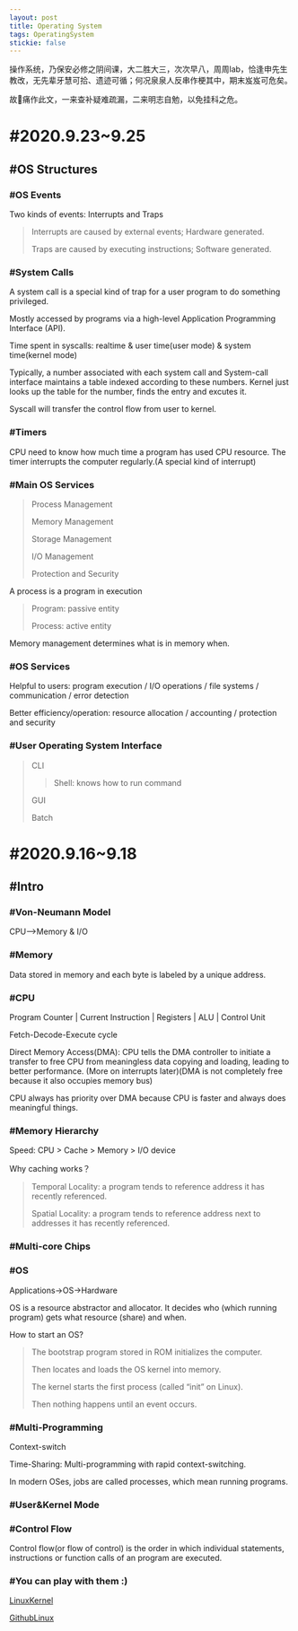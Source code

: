 ```yaml
---
layout: post
title: Operating System
tags: OperatingSystem
stickie: false
---
```

操作系统，乃保安必修之阴间课，大二胜大三，次次早八，周周lab，恰逢申先生教改，无先辈牙慧可拾、遗迹可循；何况泉泉人反串作梗其中，期末岌岌可危矣。

故👴痛作此文，一来查补疑难疏漏，二来明志自勉，以免挂科之危。

# #2020.9.23~9.25

## #OS Structures

### #OS Events
Two kinds of events: Interrupts and Traps
> Interrupts are caused by external events; Hardware generated.
>
> Traps are caused by executing instructions; Software generated.

### #System Calls
A system call is a special kind of trap for a user program to do something privileged.

Mostly accessed by programs via a high-level Application Programming Interface (API).

Time spent in syscalls: realtime & user time(user mode) & system time(kernel mode)

Typically, a number associated with each system call and System-call interface maintains a table indexed according to these numbers. Kernel just looks up the table for the number, finds the entry and excutes it.

Syscall will transfer the control flow from user to kernel.



### #Timers
CPU need to know how much time a program has used CPU resource. The timer interrupts the
computer regularly.(A special kind of interrupt)

### #Main OS Services
> Process Management
>
> Memory Management
>
> Storage Management
>
> I/O Management
>
> Protection and Security

A process is a program in execution
> Program: passive entity
>
> Process: active entity

Memory management determines what is in memory when.

### #OS Services
Helpful to users: program execution / I/O operations / file systems / communication / error detection

Better efficiency/operation: resource allocation / accounting / protection and security

### #User Operating System Interface
>CLI
>>Shell: knows how to run command
>
>GUI
>
>Batch


# #2020.9.16~9.18

## #Intro

### #Von-Neumann Model
CPU-->Memory & I/O

### #Memory
Data stored in memory and each byte is labeled by a unique address.

### #CPU
Program Counter  |  Current Instruction  |  Registers  |  ALU  |  Control Unit

Fetch-Decode-Execute cycle

Direct Memory Access(DMA): CPU tells the DMA controller to initiate a transfer to free CPU from meaningless data copying and loading, leading to better performance. (More on interrupts later)(DMA is not completely free because it also occupies memory bus)

CPU always has priority over DMA because CPU is faster and always does meaningful things.

### #Memory Hierarchy
Speed: CPU > Cache > Memory > I/O device

Why caching works？
> Temporal Locality: a program tends to reference address it has recently referenced.
>
> Spatial Locality: a program tends to reference address next to addresses it has recently referenced.

### #Multi-core Chips

### #OS
Applications->OS->Hardware

OS is a resource abstractor and allocator. It decides who (which running program) gets what resource (share) and when.

How to start an OS?
> The bootstrap program stored in ROM initializes the computer.
>
> Then locates and loads the OS kernel into memory.
>
> The kernel starts the first process (called “init” on Linux).
>
> Then nothing happens until an event occurs.

### #Multi-Programming
Context-switch

Time-Sharing: Multi-programming with rapid context-switching.

In modern OSes, jobs are called processes, which mean running programs.

### #User&Kernel Mode

### #Control Flow 
Control flow(or flow of control) is the order in which individual statements, instructions or function calls of an program are executed.

### #You can play with them :)
[LinuxKernel](https://www.kernel.org/)

[GithubLinux](https://github.com/torvalds/linux)
